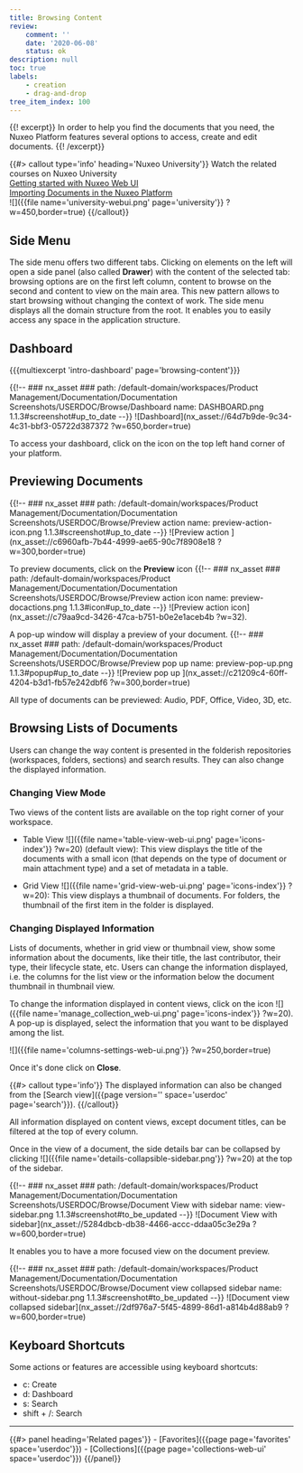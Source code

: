 ```yaml
---
title: Browsing Content
review:
    comment: ''
    date: '2020-06-08'
    status: ok
description: null
toc: true
labels:
    - creation
    - drag-and-drop
tree_item_index: 100
---
```

{{! excerpt}}
In order to help you find the documents that you need, the Nuxeo Platform features several options to access, create and edit documents.
{{! /excerpt}}

{{#> callout type='info' heading='Nuxeo University'}}
Watch the related courses on Nuxeo University</br>
[Getting started with Nuxeo Web UI](https://university.nuxeo.com/learn/public/course/view/elearning/92/getting-started-with-nuxeo-web-ui)</br>
[Importing Documents in the Nuxeo Platform](https://university.nuxeo.com/learn/public/course/view/elearning/86/DataCapture)</br>
![]({{file name='university-webui.png' page='university'}} ?w=450,border=true)
{{/callout}}

## Side Menu

The side menu offers two different tabs. Clicking on elements on the left will open a side panel (also called **Drawer**) with the content of the selected tab: browsing options are on the first left column, content to browse on the second and content to view on the main area.
This new pattern allows to start browsing without changing the context of work.
The side menu displays all the domain structure from the root. It enables you to easily access any space in the application structure.

## Dashboard

{{{multiexcerpt 'intro-dashboard' page='browsing-content'}}}

{{!--     ### nx_asset ###
    path: /default-domain/workspaces/Product Management/Documentation/Documentation Screenshots/USERDOC/Browse/Dashboard
    name: DASHBOARD.png
    1.1.3#screenshot#up_to_date
--}}
![Dashboard](nx_asset://64d7b9de-9c34-4c31-bbf3-05722d387372 ?w=650,border=true)

To access your dashboard, click on the icon on the top left hand corner of your platform.

## Previewing Documents
{{!--     ### nx_asset ###
    path: /default-domain/workspaces/Product Management/Documentation/Documentation Screenshots/USERDOC/Browse/Preview action
    name: preview-action-icon.png
    1.1.3#screenshot#up_to_date
--}}
![Preview action ](nx_asset://c6960afb-7b44-4999-ae65-90c7f8908e18 ?w=300,border=true)

To preview documents, click on the **Preview** icon {{!--     ### nx_asset ###
    path: /default-domain/workspaces/Product Management/Documentation/Documentation Screenshots/USERDOC/Browse/Preview action icon
    name: preview-docactions.png
    1.1.3#icon#up_to_date
--}}
![Preview action icon](nx_asset://c79aa9cd-3426-47ca-b751-b0e2e1aceb4b ?w=32).

A pop-up window will display a preview of your document.
{{!--     ### nx_asset ###
    path: /default-domain/workspaces/Product Management/Documentation/Documentation Screenshots/USERDOC/Browse/Preview pop up
    name: preview-pop-up.png
    1.1.3#popup#up_to_date
--}}
![Preview pop up ](nx_asset://c21209c4-60ff-4204-b3d1-fb57e242dbf6 ?w=300,border=true)

All type of documents can be previewed: Audio, PDF, Office, Video, 3D, etc.

## Browsing Lists of Documents

Users can change the way content is presented in the folderish repositories (workspaces, folders, sections) and search results. They can also change the displayed information.

### Changing View Mode

Two views of the content lists are available on the top right corner of your workspace.

- Table View ![]({{file name='table-view-web-ui.png' page='icons-index'}} ?w=20) (default view): This view displays the title of the documents with a small icon (that depends on the type of document or main attachment type) and a set of metadata in a table.

- Grid View ![]({{file name='grid-view-web-ui.png' page='icons-index'}} ?w=20): This view displays a thumbnail of documents. For folders, the thumbnail of the first item in the folder is displayed.

### Changing Displayed Information

Lists of documents, whether in grid view or thumbnail view, show some information about the documents, like their title, the last contributor, their type, their lifecycle state, etc. Users can change the information displayed, i.e. the columns for the list view or the information below the document thumbnail in thumbnail view.

To change the information displayed in content views, click on the icon&nbsp;![]({{file name='manage_collection_web-ui.png' page='icons-index'}} ?w=20).
A pop-up is displayed, select the information that you want to be displayed among the list.

![]({{file name='columns-settings-web-ui.png'}} ?w=250,border=true)

Once it's done click on **Close**.

{{#> callout type='info'}}
The displayed information can also be changed from the [Search view]({{page version='' space='userdoc' page='search'}}).
{{/callout}}

All information displayed on content views, except document titles, can be filtered at the top of every column.

Once in the view of a document, the side details bar can be collapsed by clicking ![]({{file name='details-collapsible-sidebar.png'}} ?w=20) at the top of the sidebar.

{{!--     ### nx_asset ###
    path: /default-domain/workspaces/Product Management/Documentation/Documentation Screenshots/USERDOC/Browse/Document View with sidebar
    name: view-sidebar.png
    1.1.3#screenshot#to_be_updated
--}}
![Document View with sidebar](nx_asset://5284dbcb-db38-4466-accc-ddaa05c3e29a ?w=600,border=true)

It enables you to have a more focused view on the document preview.

{{!--     ### nx_asset ###
    path: /default-domain/workspaces/Product Management/Documentation/Documentation Screenshots/USERDOC/Browse/Document view collapsed sidebar
    name: without-sidebar.png
    1.1.3#screenshot#to_be_updated
--}}
![Document view collapsed sidebar](nx_asset://2df976a7-5f45-4899-86d1-a814b4d88ab9 ?w=600,border=true)

## Keyboard Shortcuts

Some actions or features are accessible using keyboard shortcuts:
- c: Create
- d: Dashboard
- s: Search
- shift + /: Search

* * *

<div class="row" data-equalizer data-equalize-on="medium">
<div class="column medium-6">
{{#> panel heading='Related pages'}}
- [Favorites]({{page page='favorites' space='userdoc'}})
- [Collections]({{page page='collections-web-ui' space='userdoc'}})
{{/panel}}
</div>

<div class="column medium-6">
</div>
</div>
